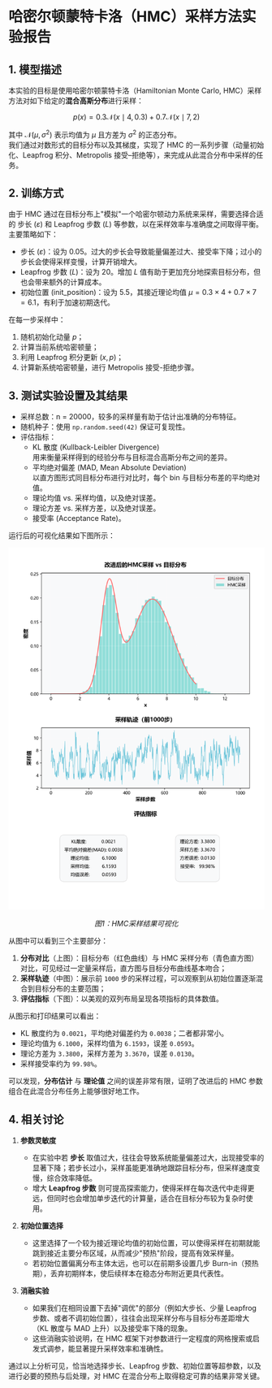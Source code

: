 # 哈密尔顿蒙特卡洛（HMC）采样方法实验报告

## 1. 模型描述
本实验的目标是使用哈密尔顿蒙特卡洛（Hamiltonian Monte Carlo, HMC）采样方法对如下给定的**混合高斯分布**进行采样：

$$
p(x) = 0.3\mathcal{N}(x \mid 4, 0.3) + 0.7\mathcal{N}(x \mid 7, 2)
$$

其中 $\mathcal{N}(\mu, \sigma^2)$ 表示均值为 $\mu$ 且方差为 $\sigma^2$ 的正态分布。  
我们通过对数形式的目标分布以及其梯度，实现了 HMC 的一系列步骤（动量初始化、Leapfrog 积分、Metropolis 接受–拒绝等），来完成从此混合分布中采样的任务。

## 2. 训练方式
由于 HMC 通过在目标分布上"模拟"一个哈密尔顿动力系统来采样，需要选择合适的 步长 ($\varepsilon$) 和 Leapfrog 步数 ($L$) 等参数，以在采样效率与准确度之间取得平衡。主要策略如下：

- 步长 ($\varepsilon$)：设为 0.05。过大的步长会导致能量偏差过大、接受率下降；过小的步长会使得采样变慢，计算开销增大。
- Leapfrog 步数 ($L$)：设为 20。增加 $L$ 值有助于更加充分地探索目标分布，但也会带来额外的计算成本。
- 初始位置 (init_position)：设为 5.5，其接近理论均值 $\mu = 0.3 \times 4 + 0.7 \times 7 = 6.1$，有利于加速初期迭代。

在每一步采样中：
1. 随机初始化动量 $p$；
2. 计算当前系统哈密顿量；
3. 利用 Leapfrog 积分更新 $(x, p)$；
4. 计算新系统哈密顿量，进行 Metropolis 接受-拒绝步骤。

## 3. 测试实验设置及其结果
- 采样总数：n = 20000，较多的采样量有助于估计出准确的分布特征。
- 随机种子：使用 `np.random.seed(42)` 保证可复现性。
- 评估指标：
  - KL 散度 (Kullback-Leibler Divergence)  
    用来衡量采样得到的经验分布与目标混合高斯分布之间的差异。
  - 平均绝对偏差 (MAD, Mean Absolute Deviation)  
    以直方图形式同目标分布进行对比时，每个 bin 与目标分布差的平均绝对值。
  - 理论均值 vs. 采样均值，以及绝对误差。
  - 理论方差 vs. 采样方差，以及绝对误差。
  - 接受率 (Acceptance Rate)。

运行后的可视化结果如下图所示：

<div align="center">
  <img src="HMC采样结果.png" alt="HMC采样结果" width="800"/>
  <p><em>图1：HMC采样结果可视化</em></p>
</div>

从图中可以看到三个主要部分：
1. **分布对比**（上图）：目标分布（红色曲线）与 HMC 采样分布（青色直方图）对比，可见经过一定量采样后，直方图与目标分布曲线基本吻合；
2. **采样轨迹**（中图）：展示前 `1000` 步的采样过程，可以观察到从初始位置逐渐混合到目标分布的主要范围；
3. **评估指标**（下图）：以美观的双列布局呈现各项指标的具体数值。

从图示和打印结果可以看出：
- KL 散度约为 `0.0021`，平均绝对偏差约为 `0.0038`；二者都非常小。
- 理论均值为 `6.1000`，采样均值为 `6.1593`，误差 `0.0593`。
- 理论方差为 `3.3800`，采样方差为 `3.3670`，误差 `0.0130`。
- 采样接受率约为 `99.98%`。

可以发现，**分布估计** 与 **理论值** 之间的误差非常有限，证明了改进后的 HMC 参数组合在此混合分布任务上能够很好地工作。

## 4. 相关讨论
1. **参数灵敏度**  
   - 在实验中若 **步长** 取值过大，往往会导致系统能量偏差过大，出现接受率的显著下降；若步长过小，采样虽能更准确地跟踪目标分布，但采样速度变慢，综合效率降低。  
   - 增大 **Leapfrog 步数** 则可提高探索能力，使得采样在每次迭代中走得更远，但同时也会增加单步迭代的计算量，适合在目标分布较为复杂时使用。

2. **初始位置选择**  
   - 这里选择了一个较为接近理论均值的初始位置，可以使得采样在初期就能跳到接近主要分布区域，从而减少"预热"阶段，提高有效采样量。
   - 若初始位置偏离分布主体太远，也可以在前期多设置几步 Burn-in（预热期），丢弃初期样本，使后续样本在稳态分布附近更具代表性。

3. **消融实验**  
   - 如果我们在相同设置下去掉"调优"的部分（例如大步长、少量 Leapfrog 步数、或者不调初始位置），往往会出现采样分布与目标分布差距增大（KL 散度与 MAD 上升）以及接受率下降的现象。
   - 这些消融实验说明，在 HMC 框架下对参数进行一定程度的网格搜索或启发式调参，能显著提升采样效率和准确性。

通过以上分析可见，恰当地选择步长、Leapfrog 步数、初始位置等超参数，以及进行必要的预热与后处理，对 HMC 在混合分布上取得稳定可靠的结果非常关键。
